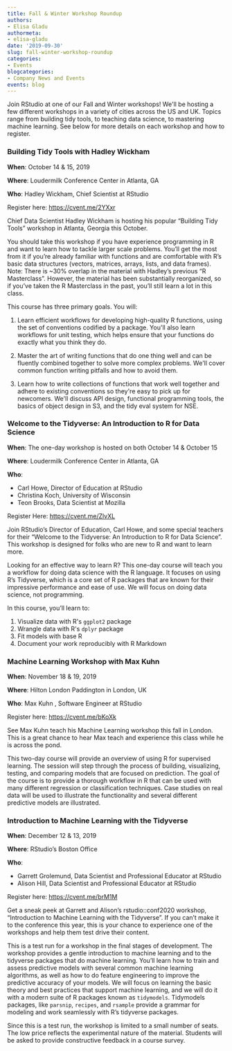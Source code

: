 ```yaml
---
title: Fall & Winter Workshop Roundup
authors:
- Elisa Gladu
authormeta:
- elisa-gladu
date: '2019-09-30'
slug: fall-winter-workshop-roundup
categories:
- Events
blogcategories:
- Company News and Events
events: blog
---
```



Join RStudio at one of our Fall and Winter workshops!  We'll be hosting a few different workshops in a variety of cities across the US and UK. Topics range from building tidy tools, to teaching data science, to mastering machine learning. See below for more details on each workshop and how to register.  

 
### Building Tidy Tools with Hadley Wickham

**When**: October 14 & 15, 2019 

**Where**: Loudermilk Conference Center in Atlanta, GA

**Who**: Hadley Wickham, Chief Scientist at RStudio
 
Register here: https://cvent.me/2YXxr

Chief Data Scientist Hadley Wickham is hosting his popular “Building Tidy Tools” workshop in Atlanta, Georgia this October. 
 
You should take this workshop if you have experience programming in R and want to learn how to tackle larger scale problems. You’ll get the most from it if you’re already familiar with functions and are comfortable with R’s basic data structures (vectors, matrices, arrays, lists, and data frames). Note: There is ~30% overlap in the material with Hadley’s previous “R Masterclass”. However, the material has been substantially reorganized, so if you’ve taken the R Masterclass in the past, you’ll still learn a lot in this class.
 
This course has three primary goals. You will: 
 
1. Learn efficient workflows for developing high-quality R functions, using the set of conventions codified by a package. You'll also learn workflows for unit testing, which helps ensure that your functions do exactly what you think they do. 
 
2. Master the art of writing functions that do one thing well and can be fluently combined together to solve more complex problems. We'll cover common function writing pitfalls and how to avoid them. 
3. Learn how to write collections of functions that work well together and adhere to existing conventions so they're easy to pick up for newcomers. We'll discuss API design, functional programming tools, the basics of object design in S3, and the tidy eval system for NSE. 
 

### Welcome to the Tidyverse: An Introduction to R for Data Science

**When**: The one-day workshop is hosted on both October 14 & October 15 
 
**Where**: Loudermilk Conference Center in Atlanta, GA
 
**Who**:

- Carl Howe, Director of Education at RStudio 
- Christina Koch, University of Wisconsin
- Teon Brooks, Data Scientist at Mozilla
 
Register Here: https://cvent.me/ZlvXL

Join RStudio’s Director of Education, Carl Howe, and some special teachers for their “Welcome to the Tidyverse: An Introduction to R for Data Science”. This workshop is designed for folks who are new to R and want to learn more. 
 
Looking for an effective way to learn R? This one-day course will teach you a workflow for doing data science with the R language. It focuses on using R’s Tidyverse, which is a core set of R packages that are known for their impressive performance and ease of use. We will focus on doing data science, not programming.
 
In this course, you’ll learn to: 
 
1. Visualize data with R's `ggplot2` package 
2. Wrangle data with R's `dplyr` package 
3. Fit models with base R 
4. Document your work reproducibly with R Markdown 
 

### Machine Learning Workshop with Max Kuhn

**When**: November 18 & 19, 2019
 
**Where**: Hilton London Paddington in London, UK
 
**Who**: Max Kuhn , Software Engineer at RStudio 
 
Register here: https://cvent.me/bKoXk
 
See Max Kuhn teach his Machine Learning workshop this fall in London. This is a great chance to hear Max teach and experience this class while he is across the pond. 

This two-day course will provide an overview of using R for supervised learning. The session will step through the process of building, visualizing, testing, and comparing models that are focused on prediction. The goal of the course is to provide a thorough workflow in R that can be used with many different regression or classification techniques. Case studies on real data will be used to illustrate the functionality and several different predictive models are illustrated.
 
### Introduction to Machine Learning with the Tidyverse

**When**: December 12 & 13, 2019 
 
**Where**: RStudio’s Boston Office 
 
**Who**: 

- Garrett Grolemund, Data Scientist and Professional Educator at RStudio
- Alison Hill, Data Scientist and Professional Educator at RStudio
 
Register here: https://cvent.me/brM1M

Get a sneak peek at Garrett and Alison’s rstudio::conf2020 workshop, “Introduction to Machine Learning with the Tidyverse”. If you can’t make it to the conference this year, this is your chance to experience one of the workshops and help them test drive their content. 
 
This is a test run for a workshop in the final stages of development. The workshop provides a gentle introduction to machine learning and to the tidyverse packages that do machine learning. You’ll learn how to train and assess predictive models with several common machine learning algorithms, as well as how to do feature engineering to improve the predictive accuracy of your models. We will focus on learning the basic theory and best practices that support machine learning, and we will do it with a modern suite of R packages known as `tidymodels`. Tidymodels packages, like `parsnip`, `recipes`, and `rsample` provide a grammar for modeling and work seamlessly with R’s tidyverse packages.
 
Since this is a test run, the workshop is limited to a small number of seats. The low price reflects the experimental nature of the material. Students will be asked to provide constructive feedback in a course survey.

